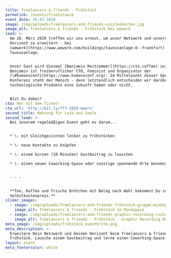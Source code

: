 ```yaml
---
title: freelancers & friends - Frühstück
permalink: /events/fruehstueck
event_date: 26.03.2020
image: /img/uploads/freelancers-and-friends-visitenkarten.jpg
image_alt: freelancers & friends - Frühstück bei wework
lead: >-
  Am 26. März 2020 treffen wir uns erneut, um unser Netzwerk und unseren
  Horizont zu erweitern - bei
  [wework](https://www.wework.com/buildings/taunusanlage-8--frankfurt) in der
  Taunusanlage.


  Unser Gast wird diesmal [Benjamin Reitzammer](https://cto.coffee) sein.
  Benjamin ist freiberuflicher CTO, Feminist und Organisator der
  [\#humansconf](https://www.humansconf.org): Im Mittelpunkt dieser Open Space
  Konferenz steht der Mensch - denn letztendlich entscheiden wir darüber, ob
  technologische Produkte eine Zukunft haben oder nicht.


  Bist Du dabei?
cta: Her mit dem Ticket!
cta_url: 'http://bit.ly/fff-2020-maerz'
second_title: Nahrung für Leib und Seele
second_lead: >-
  Bei unserem regelmäßigen Event geht es darum...


  * \- mit Gleichgesinnten lecker zu frühstücken

  * \- neue Kontakte zu knüpfen

  * \- einem kurzen (10 Minuten) Gastbeitrag zu lauschen

  * \- einen neuen Coworking-Space oder sonstige spannende Orte kennenzulernen


  - - -


  **Tee, Kaffee und frische Brötchen mit Belag nach Wahl bekommst Du zum
  Selbstkostenpreis.**
slider_images:
  - image: /img/uploads/freelancers-and-friends-frühstück-gruppe-mindspace.jpg
    image_alt: freelancers & friends - Frühstück im Mindspace
  - image: /img/uploads/freelancers-and-friends-graphic-recording-rucha-ambekar.jpg
    image_alt: freelancers & friends - Frühstück - Graphic Recording Rucha Ambekar
meta_image: /img/uploads/frühstück_eventbrite.png
meta_description: >-
  Erweitere Dein Netzwerk und Deinen Horizont beim freelancers & friends -
  Frühstück. Lausche einem Gastbeitrag und lerne einen Coworking-Space kennen.
layout: event
meta_footercolor: white
---
```

